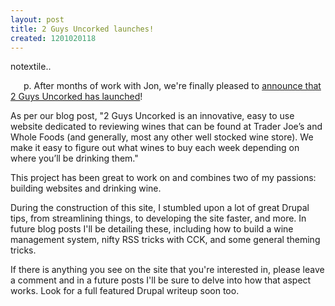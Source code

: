 ```yaml
--- 
layout: post
title: 2 Guys Uncorked launches!
created: 1201020118
---
```

notextile.. <div style="float:left; margin-right:1.5em;">
<script>
digg_url = 'http://digg.com/food_drink/2_Guys_Uncorked_launches';
</script>
<script src="http://digg.com/api/diggthis.js"></script>
</div>

p. After months of work with Jon, we're finally pleased to <a href="http://2guysuncorked.com/blog/2-guys-uncorked-launches">announce that 2 Guys Uncorked has launched</a>!

As per our blog post, "2 Guys Uncorked is an innovative, easy to use website dedicated to reviewing wines that can be found at Trader Joe’s and Whole Foods (and generally, most any other well stocked wine store). We make it easy to figure out what wines to buy each week depending on where you’ll be drinking them."

This project has been great to work on and combines two of my passions: building websites and drinking wine. 

During the construction of this site, I stumbled upon a lot of great Drupal tips, from streamlining things, to developing the site faster, and more. In future blog posts I'll be detailing these, including how to build a wine management system, nifty RSS tricks with CCK, and some general theming tricks.

If there is anything you see on the site that you're interested in, please leave a comment and in a future posts I'll be sure to delve into how that aspect works. Look for a full featured Drupal writeup soon too.

<!--break-->





